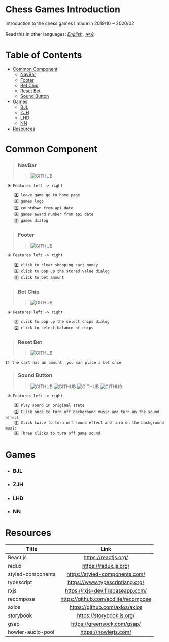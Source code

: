 
# Chess Games Introduction

Introduction to the chess games I made in 2019/10 ~ 2020/02

Read this in other languages: *[English](https://github.com/curtis567/FFUN_audio/blob/master/README.md)*, *[中文](https://github.com/curtis567/FFUN_audio/blob/master/README.zh-tw.md)*

# Table of Contents

  * [Common Component](#common-component)
    * [NavBar](#navbar)
    * [Footer](#footer)
    * [Bet Chip](#bet-chip)
    * [Reset Bet](#reset-bet)
    * [Sound Button](#sound-button)
  * [Games](#games)
    * [BJL](#bjl)
    * [ZJH](#zjh)
    * [LHD](#lhd)
    * [NN](#nn)
  * [Resources](#resources)

# Common Component

  > ### NavBar
  >> ![GITHUB]( https://github.com/curtis567/FFUN_audio/blob/master/Image/Navbar.png "NavBar")
```
 ⦿ Features left -> right
 
    1️⃣ leave game go to home page                       
    2️⃣ games logo                                       
    3️⃣ countdown from api date                          
    4️⃣ games award number from api date                 
    5️⃣ games dialog
```
  > ### Footer
  >> ![GITHUB]( https://github.com/curtis567/FFUN_audio/blob/master/Image/Footer.png "Footer")
```
 ⦿ Features left -> right
 
    1️⃣ click to clear shopping cart money                       
    2️⃣ click to pop up the stored value dialog                                      
    3️⃣ click to bet amount
```
 > ### Bet Chip
 >> ![GITHUB]( https://github.com/curtis567/FFUN_audio/blob/master/Image/Bet_Chips.png "Bet_Chips")
```
 ⦿ Features left -> right
 
    1️⃣ click to pop up the select chips dialog                     
    2️⃣ click to select balance of chips
```
 > ### Reset Bet
 >> ![GITHUB]( https://github.com/curtis567/FFUN_audio/blob/master/Image/Reset_Bet.png "Bet_Chips")
```
If the cart has an amount, you can place a bet once
```
 > ### Sound Button
 >> ![GITHUB]( https://github.com/curtis567/FFUN_audio/blob/master/Image/Open_Sound.png "Bet_Chips")
    ![GITHUB]( https://github.com/curtis567/FFUN_audio/blob/master/Image/Open_Effect.png "Bet_Chips")
    ![GITHUB]( https://github.com/curtis567/FFUN_audio/blob/master/Image/Open_Background_Sound.png "Bet_Chips")
    ![GITHUB]( https://github.com/curtis567/FFUN_audio/blob/master/Image/Mute.png "Bet_Chips")
```
 ⦿ Features left -> right
 
    1️⃣ Play sound in original state                      
    2️⃣ Click once to turn off background music and turn on the sound effect                                     
    3️⃣ Click twice to turn off sound effect and turn on the background music                           
    4️⃣ Three clicks to turn off game sound
```

# Games

* ### BJL
* ### ZJH
* ### LHD
* ### NN

# Resources

| Title                     | Link           
| -------------             |:-------------:|
| React.js                  | https://reactjs.org/ |
| redux                     | https://redux.js.org/     |
| styled-components         | https://styled-components.com/     |
| typescript                | https://www.typescriptlang.org/     |
| rxjs                      | https://rxjs-dev.firebaseapp.com/     |
| recompose                 | https://github.com/acdlite/recompose     |
| axios                     | https://github.com/axios/axios      |
| storybook                 | https://storybook.js.org/      |
| gsap                      | https://greensock.com/gsap/      |
| howler-audio-pool         | https://howlerjs.com/      |
